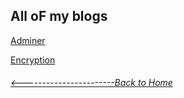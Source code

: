 ## All oF my blogs

[Adminer][hackthebox writeup]

[hackthebox writeup]: http://4xrhd.rf.gd/?page_id=111

[Encryption](10-25-22.md)

###### _[<-----------------------Back to Home](../index.md)_

